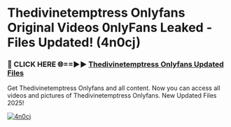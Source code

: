 # Thedivinetemptress Onlyfans Original Videos 0nlyFans Leaked - Files Updated! (4n0cj)

<h3>🔴 CLICK HERE 🌐==►► <a href="https://tinyurl.com/ehrbuxhb" rel="nofollow">Thedivinetemptress Onlyfans Updated Files</a></h3>

Get Thedivinetemptress Onlyfans and all content. Now you can access all videos and pictures of Thedivinetemptress Onlyfans. New Updated Files 2025!

[![4n0cj](https://i.imgur.com/lVYEuWS.gif)](https://tinyurl.com/ehrbuxhb)
